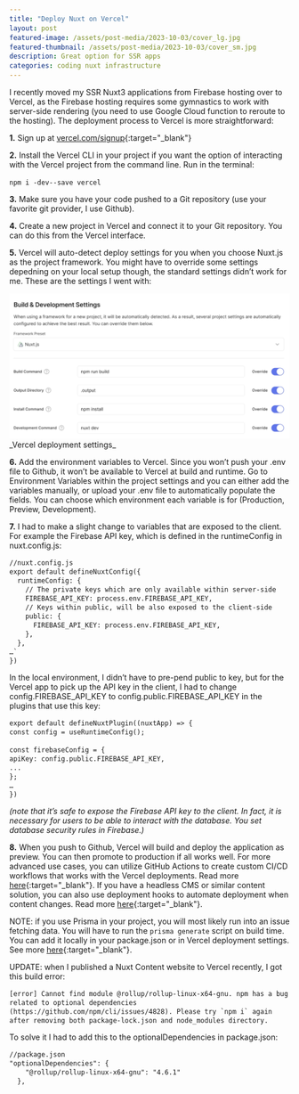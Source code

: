 ```yaml
---
title: "Deploy Nuxt on Vercel"
layout: post
featured-image: /assets/post-media/2023-10-03/cover_lg.jpg
featured-thumbnail: /assets/post-media/2023-10-03/cover_sm.jpg
description: Great option for SSR apps
categories: coding nuxt infrastructure
---
```


I recently moved my SSR Nuxt3 applications from Firebase hosting over to Vercel, as the Firebase hosting requires some gymnastics to work with server-side rendering (you need to use Google Cloud function to reroute to the hosting). The deployment process to Vercel is more straightforward:

**1.** Sign up at [vercel.com/signup](https://vercel.com/signup){:target="\_blank"}

**2.** Install the Vercel CLI in your project if you want the option of interacting with the Vercel project from the command line. Run in the terminal:

`npm i -dev--save vercel`

**3.** Make sure you have your code pushed to a Git repository (use your favorite git provider, I use Github).

**4.** Create a new project in Vercel and connect it to your Git repository. You can do this from the Vercel interface.

**5.** Vercel will auto-detect deploy settings for you when you choose Nuxt.js as the project framework. You might have to override some settings depedning on your local setup though, the standard settings didn’t work for me. These are the settings I went with:

<img class="" src="/assets/post-media/2023-10-03/vercel_settings.png"/>
_Vercel deployment settings_

**6.** Add the environment variables to Vercel. Since you won’t push your .env file to Github, it won’t be available to Vercel at build and runtime. Go to Environment Variables within the project settings and you can either add the variables manually, or upload your .env file to automatically populate the fields. You can choose which environment each variable is for (Production, Preview, Development).

**7.** I had to make a slight change to variables that are exposed to the client. For example the Firebase API key, which is defined in the runtimeConfig in nuxt.config.js:

```
//nuxt.config.js
export default defineNuxtConfig({
  runtimeConfig: {
    // The private keys which are only available within server-side
    FIREBASE_API_KEY: process.env.FIREBASE_API_KEY,
    // Keys within public, will be also exposed to the client-side
    public: {
      FIREBASE_API_KEY: process.env.FIREBASE_API_KEY,
    },
  },
…`
})
```

In the local environment, I didn’t have to pre-pend public to key, but for the Vercel app to pick up the API key in the client, I had to change config.FIREBASE_API_KEY to config.public.FIREBASE_API_KEY in the plugins that use this key:

```
export default defineNuxtPlugin((nuxtApp) => {
const config = useRuntimeConfig();

const firebaseConfig = {
apiKey: config.public.FIREBASE_API_KEY,
...
};
…
})
```

_(note that it’s safe to expose the Firebase API key to the client. In fact, it is necessary for users to be able to interact with the database. You set database security rules in Firebase.)_

**8.** When you push to Github, Vercel will build and deploy the application as preview. You can then promote to production if all works well. For more advanced use cases, you can utilize GitHub Actions to create custom CI/CD workflows that works with the Vercel deployments. Read more [here](https://vercel.com/guides/how-can-i-use-github-actions-with-vercel){:target="\_blank"}. If you have a headless CMS or similar content solution, you can also use deployment hooks to automate deployment when content changes. Read more [here](https://vercel.com/docs/deployments/deploy-hooks){:target="\_blank"}.

NOTE: if you use Prisma in your project, you will most likely run into an issue fetching data. You will have to run the `prisma generate` script on build time. You can add it locally in your package.json or in Vercel deployment settings. See more [here](https://www.prisma.io/docs/guides/other/troubleshooting-orm/help-articles/vercel-caching-issue){:target="\_blank"}.

UPDATE: when I published a Nuxt Content website to Vercel recently, I got this build error:

```
[error] Cannot find module @rollup/rollup-linux-x64-gnu. npm has a bug related to optional dependencies (https://github.com/npm/cli/issues/4828). Please try `npm i` again after removing both package-lock.json and node_modules directory.
```

To solve it I had to add this to the optionalDependencies in package.json:

```
//package.json
"optionalDependencies": {
    "@rollup/rollup-linux-x64-gnu": "4.6.1"
  },
```
